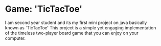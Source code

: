 # Game: 'TicTacToe'
I am second year student and its my first mini project on java basically known as 'TicTacToe' 
This project is a simple yet engaging implementation of the timeless two-player board game that you can enjoy on your computer.

